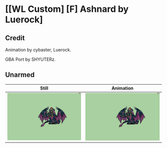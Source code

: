 # [\[WL Custom\] \[F\] Ashnard by Luerock]

## Credit

Animation by cybaster, Luerock.

GBA Port by SHYUTERz.
	
## Unarmed

| Still | Animation |
| :---: | :-------: |
| ![Unarmed still](./Unarmed_000.png) | ![Unarmed animation](./Unarmed.gif) |
